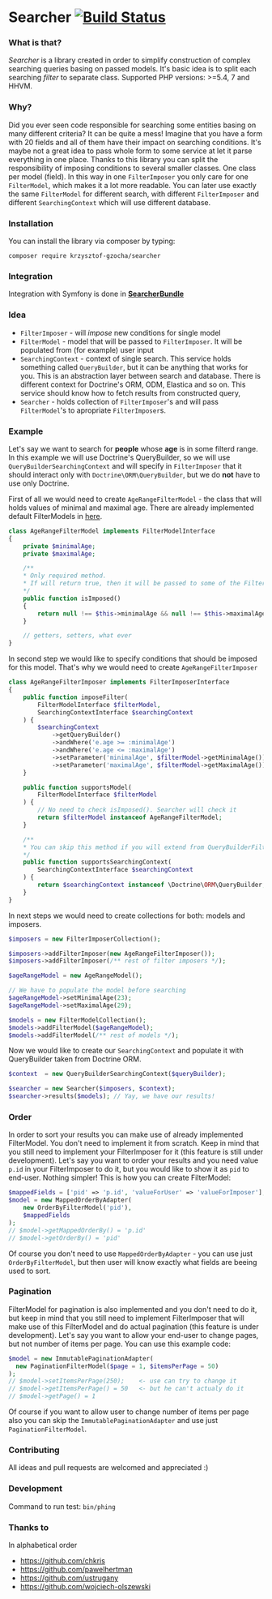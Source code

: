 # Searcher [![Build Status](https://travis-ci.org/krzysztof-gzocha/searcher.svg?branch=master)](https://travis-ci.org/krzysztof-gzocha/searcher)

### What is that?
*Searcher* is a library created in order to simplify construction of complex searching queries basing on passed models.
It's basic idea is to split each searching *filter* to separate class.
Supported PHP versions: >=5.4, 7 and HHVM.

### Why?
Did you ever seen code responsible for searching some entities basing on many different criteria? It can be quite a mess!
Imagine that you have a form with 20 fields and all of them have their impact on searching conditions.
It's maybe not a great idea to pass whole form to some service at let it parse everything in one place. 
Thanks to this library you can split the responsibility of imposing conditions to several smaller classes. One class per model (field). In this way in one `FilterImposer` you only care for one `FilterModel`, which makes it a lot more readable.
You can later use exactly the same `FilterModel` for different search, with different `FilterImposer` and different `SearchingContext` which will use different database.

### Installation
You can install the library via composer by typing:
```
composer require krzysztof-gzocha/searcher
```

### Integration
Integration with Symfony is done in **[SearcherBundle](https://github.com/krzysztof-gzocha/searcher-bundle)**

### Idea
 - `FilterImposer` - will *impose* new conditions for single model
 - `FilterModel` - model that will be passed to `FilterImposer`. It will be populated from (for example) user input
 - `SearchingContext` - context of single search. This service holds something called `QueryBuilder`, but it can be anything that works for you. This is an abstraction layer between search and database. There is different context for Doctrine's ORM, ODM, Elastica and so on. This service should know how to fetch results from constructed query,
 - `Searcher` - holds collection of `FilterImposer`'s and will pass `FilterModel`'s to apropriate `FilterImposer`s.

### Example
Let's say we want to search for **people** whose **age** is in some filterd range.
In this example we will use Doctrine's QueryBuilder, so we will use `QueryBuilderSearchingContext` and will specify in `FilterImposer` that it should interact only with `Doctrine\ORM\QueryBuilder`, but we do **not** have to use only Doctrine.

First of all we would need to create `AgeRangeFilterModel` - the class that will holds values of minimal and maximal age. There are already implemented default FilterModels in [here](https://github.com/krzysztof-gzocha/searcher/tree/master/src/KGzocha/Searcher/Model/FilterModel).
```php
class AgeRangeFilterModel implements FilterModelInterface
{
    private $minimalAge;
    private $maximalAge;

    /**
    * Only required method.
    * If will return true, then it will be passed to some of the FilterImposer(s)
    */
    public function isImposed()
    {
        return null !== $this->minimalAge && null !== $this->maximalAge;
    }

    // getters, setters, what ever
}
```
In second step we would like to specify conditions that should be imposed for this model.
That's why we would need to create `AgeRangeFilterImposer`
```php
class AgeRangeFilterImposer implements FilterImposerInterface
{
    public function imposeFilter(
        FilterModelInterface $filterModel,
        SearchingContextInterface $searchingContext
    ) {
        $searchingContext
            ->getQueryBuilder()
            ->andWhere('e.age >= :minimalAge')
            ->andWhere('e.age <= :maximalAge')
            ->setParameter('minimalAge', $filterModel->getMinimalAge())
            ->setParameter('maximalAge', $filterModel->getMaximalAge());
    }

    public function supportsModel(
        FilterModelInterface $filterModel
    ) {
        // No need to check isImposed(). Searcher will check it
        return $filterModel instanceof AgeRangeFilterModel;
    }

    /**
    * You can skip this method if you will extend from QueryBuilderFilterImposer.
    */
    public function supportsSearchingContext(
        SearchingContextInterface $searchingContext
    ) {
        return $searchingContext instanceof \Doctrine\ORM\QueryBuilder;
    }
}
```
In next steps we would need to create collections for both: models and imposers.
```php
$imposers = new FilterImposerCollection();

$imposers->addFilterImposer(new AgeRangeFilterImposer());
$imposers->addFilterImposer(/** rest of filter imposers */);
```
```php
$ageRangeModel = new AgeRangeModel();

// We have to populate the model before searching
$ageRangeModel->setMinimalAge(23);
$ageRangeModel->setMaximalAge(29);

$models = new FilterModelCollection();
$models->addFilterModel($ageRangeModel);
$models->addFilterModel(/** rest of models */);
```
Now we would like to create our `SearchingContext` and populate it with QueryBuilder taken from Doctrine ORM.
```php
$context  = new QueryBuilderSearchingContext($queryBuilder);

$searcher = new Searcher($imposers, $context);
$searcher->results($models); // Yay, we have our results!
```
### Order
In order to sort your results you can make use of already implemented FilterModel. You don't need to implement it from scratch. Keep in mind that you still need to implement your FilterImposer for it (this feature is still under development).  Let's say you want to order your results and you need value `p.id` in your FilterImposer to do it, but you would like to show it as `pid` to end-user. Nothing simpler!
This is how you can create FilterModel:
```php
$mappedFields = ['pid' => 'p.id', 'valueForUser' => 'valueForImposer'];
$model = new MappedOrderByAdapter(
    new OrderByFilterModel('pid'),
    $mappedFields
);
// $model->getMappedOrderBy() = 'p.id'
// $model->getOrderBy() = 'pid'
```
Of course you don't need to use `MappedOrderByAdapter` - you can use just `OrderByFilterModel`, but then user will know exactly what fields are beeing used to sort.
### Pagination
FilterModel for pagination is also implemented and you don't need to do it, but keep in mind that you still need to implement FilterImposer that will make use of this FilterModel and do actual pagination (this feature is under development).
Let's say you want to allow your end-user to change pages, but not number of items per page.
You can use this example code:
```php
$model = new ImmutablePaginationAdapter(
  new PaginationFilterModel($page = 1, $itemsPerPage = 50)
);
// $model->setItemsPerPage(250);    <- use can try to change it
// $model->getItemsPerPage() = 50   <- but he can't actualy do it
// $model->getPage() = 1
```
Of course if you want to allow user to change number of items per page also you can skip the `ImmutablePaginationAdapter` and use just `PaginationFilterModel`.

### Contributing
All ideas and pull requests are welcomed and appreciated :)

### Development
Command to run test: `bin/phing`

### Thanks to
In alphabetical order
- https://github.com/chkris 
- https://github.com/pawelhertman 
- https://github.com/ustrugany 
- https://github.com/wojciech-olszewski
